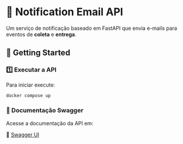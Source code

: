 # 📧 Notification Email API

Um serviço de notificação baseado em FastAPI que envia e-mails para eventos de **coleta** e **entrega**.

## 🚀 Getting Started

### **1️⃣ Executar a API**
Para iniciar execute:

```bash
docker compose up
```

### 📄 Documentação Swagger
Acesse a documentação da API em:

🔗 [Swagger UI](http://0.0.0.0:8080/api/docs)




